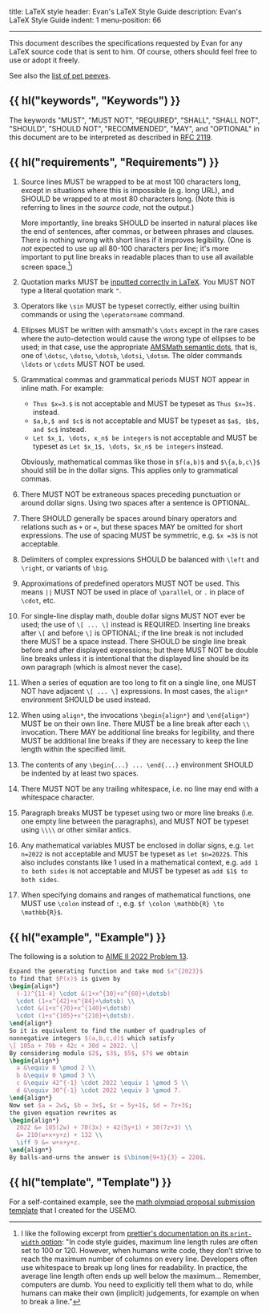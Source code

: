 title: LaTeX style
header: Evan's LaTeX Style Guide
description: Evan's LaTeX Style Guide
indent: 1
menu-position: 66

---

This document describes the specifications requested by Evan
for any LaTeX source code that is sent to him.
Of course, others should feel free to use or adopt it freely.

See also the [list of pet peeves][peeves].

[peeves]: https://web.evanchen.cc/handouts/LaTeXPetPeeve/LaTeXPetPeeve.pdf

## {{ hl("keywords", "Keywords") }}

The keywords "MUST", "MUST NOT", "REQUIRED", "SHALL", "SHALL
NOT", "SHOULD", "SHOULD NOT", "RECOMMENDED", "MAY", and
"OPTIONAL" in this document are to be interpreted as described in
[RFC 2119](https://www.rfc-editor.org/rfc/rfc2119).

## {{ hl("requirements", "Requirements") }}

1. Source lines MUST be wrapped to be at most 100 characters long,
   except in situations where this is impossible (e.g. long URL),
   and SHOULD be wrapped to at most 80 characters long.
   (Note this is referring to lines in the _source code_, not the output.)

   More importantly, line breaks SHOULD be inserted in natural places
   like the end of sentences, after commas, or between phrases and clauses.
   There is nothing wrong with short lines if it improves legibility.
   (One is _not_ expected to use up all 80-100 characters per line;
   it's more important to put line breaks in readable places
   than to use all available screen space.[^prettier])

2. Quotation marks MUST be
   [inputted correctly in LaTeX](https://tex.stackexchange.com/a/621924/76888).
   You MUST NOT type a literal quotation mark `"`.

3. Operators like `\sin` MUST be typeset correctly,
   either using builtin commands or using the `\operatorname` command.

4. Ellipses MUST be written with amsmath's `\dots` except in the rare cases
   where the auto-detection would cause the wrong type of ellipses to be used;
   in that case, use the appropriate
   [AMSMath semantic dots](https://tex.stackexchange.com/a/122493/76888),
   that is, one of `\dotsc`, `\dotso`, `\dotsb`, `\dotsi`, `\dotsm`.
   The older commands `\ldots` or `\cdots` MUST NOT be used.

5. Grammatical commas and grammatical periods MUST NOT appear in inline math.
   For example:

   - `Thus $x=3.$` is not acceptable and MUST be typeset as `Thus $x=3$.`
     instead.
   - `$a,b,$ and $c$` is not acceptable
     and MUST be typeset as `$a$, $b$, and $c$` instead.
   - `Let $x_1, \dots, x_n$ be integers` is not acceptable
     and MUST be typeset as `Let $x_1$, \dots, $x_n$ be integers` instead.

   Obviously, mathematical commas like those in `$f(a,b)$` and `$\{a,b,c\}$`
   should still be in the dollar signs.
   This applies only to grammatical commas.

6. There MUST NOT be extraneous spaces preceding punctuation
   or around dollar signs.
   Using two spaces after a sentence is OPTIONAL.

7. There SHOULD generally be spaces around binary operators
   and relations such as `+` or `=`,
   but these spaces MAY be omitted for short expressions.
   The use of spacing MUST be symmetric, e.g. `$x =3$` is not acceptable.

8. Delimiters of complex expressions SHOULD be balanced
   with `\left` and `\right`, or variants of `\big`.

9. Approximations of predefined operators MUST NOT be used.
   This means `||` MUST NOT be used in place of `\parallel`,
   or `.` in place of `\cdot`, etc.

10. For single-line display math, double dollar signs MUST NOT ever be used;
    the use of `\[ ... \]` instead is REQUIRED.
    Inserting line breaks after `\[` and before `\]` is OPTIONAL;
    if the line break is not included there MUST be a space instead.
    There SHOULD be single line break before and after displayed expressions;
    but there MUST NOT be double line breaks unless it is intentional
    that the displayed line should be its own paragraph
    (which is almost never the case).

11. When a series of equation are too long to fit on a single line,
    one MUST NOT have adjacent `\[ ... \]` expressions.
    In most cases, the `align*` environment SHOULD be used instead.

12. When using `align*`, the invocations
    `\begin{align*}` and `\end{align*}` MUST be on their own line.
    There MUST be a line break after each `\\` invocation.
    There MAY be additional line breaks for legibility,
    and there MUST be additional line breaks if they are necessary to keep
    the line length within the specified limit.

13. The contents of any `\begin{...} ... \end{...}` environment
    SHOULD be indented by at least two spaces.

14. There MUST NOT be any trailing whitespace,
    i.e. no line may end with a whitespace character.

15. Paragraph breaks MUST be typeset using two or more line breaks
    (i.e. one empty line between the paragraphs),
    and MUST NOT be typeset using `\\\\` or other similar antics.

16. Any mathematical variables MUST be enclosed in dollar signs,
    e.g. `let n=2022` is not acceptable and MUST be typeset as `let $n=2022$`.
    This also includes constants like 1 used in a mathematical context,
    e.g. `add 1 to both sides` is not acceptable and MUST be typeset as
    `add $1$ to both sides`.

17. When specifying domains and ranges of mathematical functions,
    one MUST use `\colon` instead of `:`,
    e.g. `$f \colon \mathbb{R} \to \mathbb{R}$`.

## {{ hl("example", "Example") }}

The following is a solution to
[AIME II 2022 Problem 13](https://aops.com/community/p24447196).

```latex
Expand the generating function and take mod $x^{2023}$
to find that $P(x)$ is given by
\begin{align*}
  (-1)^{11-4} \cdot &(1+x^{30}+x^{60}+\dotsb)
  \cdot (1+x^{42}+x^{84}+\dotsb) \\
  \cdot &(1+x^{70}+x^{140}+\dotsb)
  \cdot (1+x^{105}+x^{210}+\dotsb).
\end{align*}
So it is equivalent to find the number of quadruples of
nonnegative integers $(a,b,c,d)$ which satisfy
\[ 105a + 70b + 42c + 30d = 2022. \]
By considering modulo $2$, $3$, $5$, $7$ we obtain
\begin{align*}
  a &\equiv 0 \pmod 2 \\
  b &\equiv 0 \pmod 3 \\
  c &\equiv 42^{-1} \cdot 2022 \equiv 1 \pmod 5 \\
  d &\equiv 30^{-1} \cdot 2022 \equiv 3 \pmod 7.
\end{align*}
Now set $a = 2w$, $b = 3x$, $c = 5y+1$, $d = 7z+3$;
the given equation rewrites as
\begin{align*}
  2022 &= 105(2w) + 70(3x) + 42(5y+1) + 30(7z+3) \\
  &= 210(w+x+y+z) + 132 \\
  \iff 9 &= w+x+y+z.
\end{align*}
By balls-and-urns the answer is $\binom{9+3}{3} = 220$.
```

## {{ hl("template", "Template") }}

For a self-contained example, see the
[math olympiad proposal submission template](/upload/submission-template.tex)
that I created for the USEMO.

[^prettier]:
    I like the following excerpt from
    [prettier's documentation on its `print-width` option][printwidth]:
    "In code style guides, maximum line length rules are often set to 100 or 120.
    However, when humans write code,
    they don’t strive to reach the maximum number of columns on every line.
    Developers often use whitespace to break up long lines for readability.
    In practice, the average line length often ends up well below the maximum...
    Remember, computers are dumb.
    You need to explicitly tell them what to do,
    while humans can make their own (implicit) judgements,
    for example on when to break a line."

[printwidth]: https://prettier.io/docs/en/options#print-width
